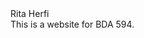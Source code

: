 <html>
<head>
 Rita Herfi <br> 
</head>
  <body>
    This is a website for BDA 594.
  </body>
</html>

